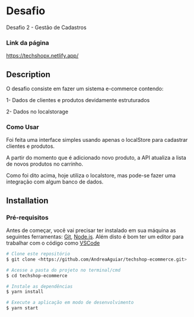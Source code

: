 # Desafio

Desafio 2 - Gestão de Cadastros

### Link da página

https://techshopx.netlify.app/

## Description

O desafio consiste em fazer um sistema e-commerce contendo:

1- Dados de clientes e produtos devidamente estruturados

2- Dados no localstorage

### Como Usar

Foi feita uma interface simples usando apenas o localStore para cadastrar clientes e produtos.

A partir do momento que é adicionado novo produto, a API atualiza a lista de novos produtos no carrinho.

Como foi dito acima, hoje utiliza o localstore, mas pode-se fazer uma integração com algum banco de dados.

## Installation

### Pré-requisitos

Antes de começar, você vai precisar ter instalado em sua máquina as seguintes ferramentas:
[Git](https://git-scm.com), [Node.js](https://nodejs.org/en/). 
Além disto é bom ter um editor para trabalhar com o código como [VSCode](https://code.visualstudio.com/)

```bash
# Clone este repositório
$ git clone <https://github.com/AndreaAguiar/techshop-ecommerce.git>

# Acesse a pasta do projeto no terminal/cmd
$ cd techshop-ecommerce

# Instale as dependências
$ yarn install

# Execute a aplicação em modo de desenvolvimento
$ yarn start
```
